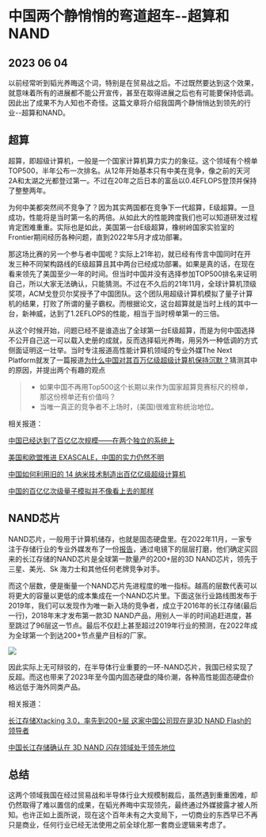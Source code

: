 # 中国两个静悄悄的弯道超车--超算和NAND
## 2023 06 04

以前经常听到韬光养晦这个词，特别是在贸易战之后。不过既然要达到这个效果，就意味着所有的进展都不能公开宣传，甚至在取得进展之后也有可能要保持低调。因此出了成果不为人知也不奇怪。这篇文章将介绍我国两个静悄悄达到领先的行业--超算和NAND。

## 超算

超算，即超级计算机，一般是一个国家计算机算力实力的象征。这个领域有个榜单 TOP500，半年公布一次排名。从12年开始基本只有中美在竞争，像之前的天河2A和太湖之光都登过第一。不过在20年之后日本的富岳以0.4EFLOPS登顶并保持了整整两年。

为何中美都突然间不竞争了？因为其实两国都在竞争下一代超算，E级超算。一旦成功，性能将是当时第一名的两倍。从如此大的性能跨度我们也可以知道研发过程肯定困难重重。实际也是如此，美国第一台E级超算，橡树岭国家实验室的Frontier期间经历各种问题，直到2022年5月才成功部署。

那这场比赛的另一个参与者中国呢？实际上21年初，就已经有传言中国同时在开发三种不同架构路线的E级超算且其中两台已经成功部署。如果是真的话，在现在看来领先了美国至少一年的时间。但当时中国并没有选择参加TOP500排名来证明自己，所以大家无法确认，只能猜测。不过在不久后的21年11月，全球计算机顶级奖项，ACM戈登贝尔奖授予了中国团队。这个团队用超级计算机模拟了量子计算机的结果，打败了所谓的量子霸权。而根据论文，这台超算就是当时上线的其中一台，新神威，达到了1.2EFLOPS的性能，相当于当时榜单第一的三倍。

从这个时候开始，问题已经不是谁造出了全球第一台E级超算，而是为何中国选择不公开自己这一可以载入史册的成就，反而选择韬光养晦，用另外一种低调的方式侧面证明这一壮举。当时专注报道高性能计算机领域的专业外媒The Next Platform就发了一篇报道[为什么中国对其百万亿级超级计算机保持沉默？](https://www.nextplatform.com/2021/11/15/why-did-china-keep-its-exascale-supercomputers-quiet/)猜测其中的原因，并提出两个有趣的观点

> - 如果中国不再用Top500这个长期以来作为国家超算竞赛标尺的榜单，那这份榜单还有价值吗？
> - 当唯一真正的竞争者不上场时，(美国)很难宣称统治地位。

相关报道：

[中国已经达到了百亿亿次规模——在两个独立的系统上](https://www.nextplatform.com/2021/10/26/china-has-already-reached-exascale-on-two-separate-systems/)

[美国和欧盟推进 EXASCALE，中国的实力仍然不明](https://www.nextplatform.com/2022/11/16/us-and-eu-pushing-ahead-with-exascale-china-efforts-remains-shrouded/)

[中国如何利用旧的 14 纳米技术制造出百亿亿级超级计算机](https://www.nextplatform.com/2022/03/11/pondering-the-cpu-inside-chinas-sunway-oceanlight-supercomputer/)

[中国的百亿亿次级量子模拟并不像看上去的那样](https://www.nextplatform.com/2021/11/18/chinas-exascale-quantum-simulation-not-all-it-appears/)


## NAND芯片

 NAND芯片，一般用于计算机储存，也就是固态硬盘里。在2022年11月，一家专注于存储行业的专业外媒发布了一份[报告](https://www.techinsights.com/disruptive-event/ymtc-232l-tlc-3d-nand)，通过电镜下的层层打磨，他们确定买回来的长江存储的NAND芯片是全球第一款量产的200+层的3D NAND芯片，领先于三星、美光、Sk 海力士和其他任何老牌竞争对手。

 而这个层数，便是衡量一个NAND芯片先进程度的唯一指标。越高的层数代表可以将更大的容量以更低的成本集成在一个NAND芯片里。下面这张行业路线图发布于2019年，我们可以发现作为唯一新入场的竞争者，成立于2016年的长江存储(最后一行)，2018年末才发布第一款3D NAND产品，用别人一半的时间追赶进度，甚至跳过了96层这一节点。最后不仅赶上甚至超过2019年行业的预测，在2022年成为全球第一个到达200+节点量产目标的厂家。

 ![](https://www.techinsights.com/sites/default/files/2019-04/TechInsights-gives-memory-update-at-IEDM18-b-1.jpg)

 因此实际上无可辩驳的，在半导体行业重要的一环-NAND芯片，我国已经实现了反超。而这也带来了2023年至今国内固态硬盘的降价潮，各种高性能固态硬盘价格远低于海外同类产品。

 相关报道：

 [长江存储Xtacking 3.0，率先到200+层 这家中国公司现在是3D NAND Flash的领导者](https://www.techinsights.com/disruptive-event/ymtc-232l-tlc-3d-nand)

 [中国长江存储确认在 3D NAND 闪存领域处于领先地位](https://www.eenewseurope.com/en/chinas-ymtc-confirms-lead-in-3d-nand-flash-memory/)

 ## 总结

 这两个领域我国在经过贸易战和半导体行业大规模制裁后，虽然遇到重重困难，却仍然取得了难以置信的成果，在韬光养晦中实现领先，最终通过外媒披露才被人所知。也许正如上面所说，现在这个百年未有之大变局下，一切商业的东西早已不再只是商业，任何行业已经无法使用之前全球化那一套商业逻辑来考虑了。